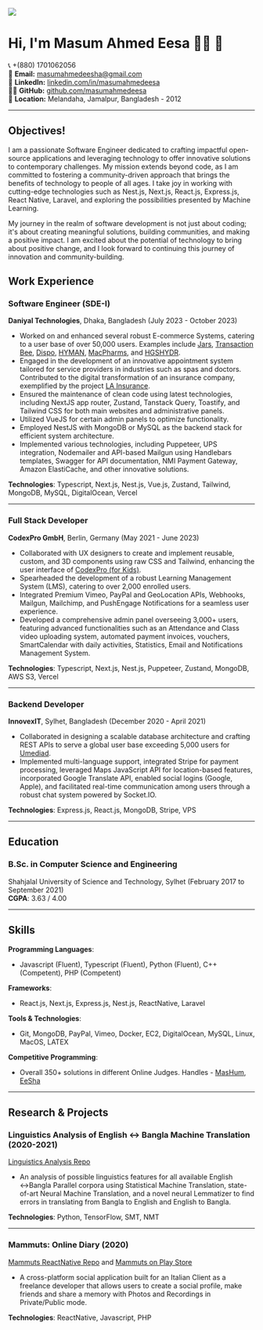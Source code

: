<img src="https://github.com/masumahmedeesha/masumahmedeesha/blob/master/masum.jpeg" /> <br>

# Hi, I'm Masum Ahmed Eesa 👋🏾 🙂 <br>
📞 +(880) 1701062056  
📧 **Email:** [masumahmedeesha@gmail.com](mailto:masumahmedeesha@gmail.com) <br/>
👏 **LinkedIn:** [linkedin.com/in/masumahmedeesa](https://linkedin.com/in/masumahmedeesa) <br/>
🙇‍♂️ **GitHub:** [github.com/masumahmedeesa](https://github.com/masumahmedeesa) <br/>
📍 **Location:** Melandaha, Jamalpur, Bangladesh - 2012

---

## Objectives!
I am a passionate Software Engineer dedicated to crafting impactful open-source applications and leveraging technology to offer innovative solutions to contemporary challenges. My mission extends beyond code, as I am committed to fostering a community-driven approach that brings the benefits of technology to people of all ages. I take joy in working with cutting-edge technologies such as Nest.js, Next.js, React.js, Express.js, React Native, Laravel, and exploring the possibilities presented by Machine Learning.

My journey in the realm of software development is not just about coding; it's about creating meaningful solutions, building communities, and making a positive impact. I am excited about the potential of technology to bring about positive change, and I look forward to continuing this journey of innovation and community-building.

## Work Experience

### **Software Engineer (SDE-I)**  
**Daniyal Technologies**, Dhaka, Bangladesh (July 2023 - October 2023)
- Worked on and enhanced several robust E-commerce Systems, catering to a user base of over 50,000 users. Examples include [Jars](https://jarscannabis.com/), [Transaction Bee](https://transactionbee.com/), [Dispo](https://disposhops.com/), [HYMAN](https://hymanfashion.com/), [MacPharms](https://macpharms.com/), and [HGSHYDR](https://hgshydro.com/).
- Engaged in the development of an innovative appointment system tailored for service providers in industries such as spas and doctors. Contributed to the digital transformation of an insurance company, exemplified by the project [LA Insurance](https://lainsurance.com).
- Ensured the maintenance of clean code using latest technologies, including NextJS app router, Zustand, Tanstack Query, Toastify, and Tailwind CSS for both main websites and administrative panels.
- Utilized VueJS for certain admin panels to optimize functionality.
- Employed NestJS with MongoDB or MySQL as the backend stack for efficient system architecture.
- Implemented various technologies, including Puppeteer, UPS integration, Nodemailer and API-based Mailgun using Handlebars templates, Swagger for API documentation, NMI Payment Gateway, Amazon ElastiCache, and other innovative solutions.

**Technologies**: Typescript, Next.js, Nest.js, Vue.js, Zustand, Tailwind, MongoDB, MySQL, DigitalOcean, Vercel

---

### **Full Stack Developer**  
**CodexPro GmbH**, Berlin, Germany (May 2021 - June 2023)  
- Collaborated with UX designers to create and implement reusable, custom, and 3D components using
raw CSS and Tailwind, enhancing the user interface of [CodexPro (for Kids)](https://codexpro.eu).
- Spearheaded the development of a robust Learning Management System (LMS), catering to over
2,000 enrolled users.
- Integrated Premium Vimeo, PayPal and GeoLocation APIs, Webhooks, Mailgun, Mailchimp, and PushEngage Notifications for a seamless user experience.
- Developed a comprehensive admin panel overseeing 3,000+ users, featuring advanced functionalities
such as an Attendance and Class video uploading system, automated payment invoices, vouchers,
SmartCalendar with daily activities, Statistics, Email and Notifications Management System.

**Technologies**: Typescript, Next.js, Nest.js, Puppeteer, Zustand, MongoDB, AWS S3, Vercel

---

### **Backend Developer**  
**InnovexIT**, Sylhet, Bangladesh (December 2020 - April 2021)  
- Collaborated in designing a scalable database architecture and crafting REST APIs to serve a global
user base exceeding 5,000 users for [Umediad](https://umediad.com).
- Implemented multi-language support, integrated Stripe for payment processing, leveraged Maps JavaScript API for location-based features, incorporated Google Translate API, enabled social logins (Google, Apple), and facilitated real-time communication among users through a robust chat system powered by Socket.IO.

**Technologies**: Express.js, React.js, MongoDB, Stripe, VPS

---

## Education

### **B.Sc. in Computer Science and Engineering**  
Shahjalal University of Science and Technology, Sylhet (February 2017 to September 2021) <br/>
**CGPA**: 3.63 / 4.00

---

## Skills

**Programming Languages**:  
- Javascript (Fluent), Typescript (Fluent), Python (Fluent), C++ (Competent), PHP (Competent)

**Frameworks**:  
- React.js, Next.js, Express.js, Nest.js, ReactNative, Laravel

**Tools & Technologies**:  
- Git, MongoDB, PayPal, Vimeo, Docker, EC2, DigitalOcean, MySQL, Linux, MacOS, LATEX

**Competitive Programming**: 
- Overall 350+ solutions in different Online Judges. Handles - [MasHum](https://vjudge.net/user/MasHum), [EeSha](https://vjudge.net/user/EeSha)

---

## Research & Projects

### **Linguistics Analysis of English ↔ Bangla Machine Translation** (2020-2021)  
[Linguistics Analysis Repo](https://github.com/masumahmedeesha/Linguistics-Analysis)  
- An analysis of possible linguistics features for all available English ↔Bangla Parallel corpora using Statistical Machine Translation, state-of-art Neural Machine Translation, and a novel neural Lemmatizer to find errors in translating from Bangla to English and English to Bangla.

**Technologies**: Python, TensorFlow, SMT, NMT

---

### **Mammuts: Online Diary** (2020)  
[Mammuts ReactNative Repo](https://github.com/masumahmedeesha/Mammuts-ReactNative) and [Mammuts on Play Store](https://play.google.com/store/apps/details?id=com.mammuts)
- A cross-platform social application built for an Italian Client as a freelance developer that allows users to create a social profile, make friends and share a memory with Photos and Recordings in Private/Public mode.

**Technologies**: ReactNative, Javascript, PHP
